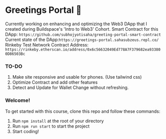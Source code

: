 # Greetings Portal 👋

Currently working on enhancing and optimizing the Web3 DApp that I created during Buildspace's 'Intro to Web3' Cohort.
Smart Contract for this DApp: `https://github.com/subhojyotisaha/greeting-portal-smart-contract`
Current state of the DApp:`https://greetings-portal.sahasubzeus.repl.co/`
Rinkeby Test Network Contract Address: `https://rinkeby.etherscan.io/address/0x6c56632049Ed778A7F379682ea933800D86503Bc`

### **TO-DO**

1. Make site responsive and usable for phones. (Use tailwind css)
2. Optimize Contract and add other features
3. Detect and Update for Wallet Change without refreshing.

### **Welcome!**

To get started with this course, clone this repo and follow these commands:

1. Run `npm install` at the root of your directory
2. Run `npm run start` to start the project
3. Start coding!
